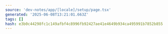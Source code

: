 ```yaml
---
source: 'dev-notes/app/[locale]/setup/page.tsx'
generated: '2025-06-08T13:21:01.663Z'
tags: []
hash: e3b0c44298fc1c149afbf4c8996fb92427ae41e4649b934ca495991b7852b855
---
```


